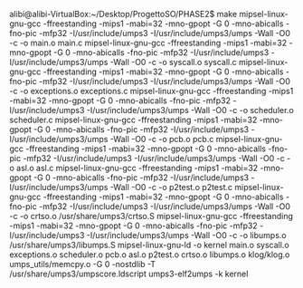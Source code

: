 alibi@alibi-VirtualBox:~/Desktop/ProgettoSO/PHASE2$ make
mipsel-linux-gnu-gcc -ffreestanding -mips1 -mabi=32 -mno-gpopt -G 0 -mno-abicalls -fno-pic -mfp32 -I/usr/include/umps3 -I/usr/include/umps3/umps -Wall -O0   -c -o main.o main.c
mipsel-linux-gnu-gcc -ffreestanding -mips1 -mabi=32 -mno-gpopt -G 0 -mno-abicalls -fno-pic -mfp32 -I/usr/include/umps3 -I/usr/include/umps3/umps -Wall -O0   -c -o syscall.o syscall.c
mipsel-linux-gnu-gcc -ffreestanding -mips1 -mabi=32 -mno-gpopt -G 0 -mno-abicalls -fno-pic -mfp32 -I/usr/include/umps3 -I/usr/include/umps3/umps -Wall -O0   -c -o exceptions.o exceptions.c
mipsel-linux-gnu-gcc -ffreestanding -mips1 -mabi=32 -mno-gpopt -G 0 -mno-abicalls -fno-pic -mfp32 -I/usr/include/umps3 -I/usr/include/umps3/umps -Wall -O0   -c -o scheduler.o scheduler.c
mipsel-linux-gnu-gcc -ffreestanding -mips1 -mabi=32 -mno-gpopt -G 0 -mno-abicalls -fno-pic -mfp32 -I/usr/include/umps3 -I/usr/include/umps3/umps -Wall -O0   -c -o pcb.o pcb.c
mipsel-linux-gnu-gcc -ffreestanding -mips1 -mabi=32 -mno-gpopt -G 0 -mno-abicalls -fno-pic -mfp32 -I/usr/include/umps3 -I/usr/include/umps3/umps -Wall -O0   -c -o asl.o asl.c
mipsel-linux-gnu-gcc -ffreestanding -mips1 -mabi=32 -mno-gpopt -G 0 -mno-abicalls -fno-pic -mfp32 -I/usr/include/umps3 -I/usr/include/umps3/umps -Wall -O0   -c -o p2test.o p2test.c
mipsel-linux-gnu-gcc -ffreestanding -mips1 -mabi=32 -mno-gpopt -G 0 -mno-abicalls -fno-pic -mfp32 -I/usr/include/umps3 -I/usr/include/umps3/umps -Wall -O0 -c -o crtso.o /usr/share/umps3/crtso.S
mipsel-linux-gnu-gcc -ffreestanding -mips1 -mabi=32 -mno-gpopt -G 0 -mno-abicalls -fno-pic -mfp32 -I/usr/include/umps3 -I/usr/include/umps3/umps -Wall -O0 -c -o libumps.o /usr/share/umps3/libumps.S
mipsel-linux-gnu-ld -o kernel main.o syscall.o exceptions.o scheduler.o pcb.o asl.o p2test.o crtso.o libumps.o klog/klog.o umps_utils/memcpy.o -G 0 -nostdlib -T /usr/share/umps3/umpscore.ldscript
umps3-elf2umps -k kernel

